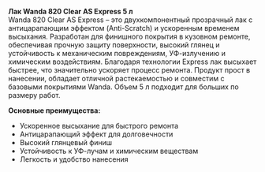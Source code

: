 **Лак Wanda 820 Clear AS Express 5 л**  
Wanda 820 Clear AS Express – это двухкомпонентный прозрачный лак с антицарапающим эффектом (Anti-Scratch) и ускоренным временем высыхания. Разработан для финишного покрытия в кузовном ремонте, обеспечивая прочную защиту поверхности, высокий глянец и устойчивость к механическим повреждениям, УФ-излучению и химическим воздействиям. Благодаря технологии Express лак высыхает быстрее, что значительно ускоряет процесс ремонта. Продукт прост в нанесении, обладает отличной растекаемостью и совместим с базовыми покрытиями Wanda. Объем 5 л подходит для больших по размеру работ.

**Основные преимущества:**
- Ускоренное высыхание для быстрого ремонта
- Антицарапающий эффект для долговечности
- Высокий глянцевый финиш
- Устойчивость к УФ-лучам и химическим веществам
- Легкость и удобство нанесения


